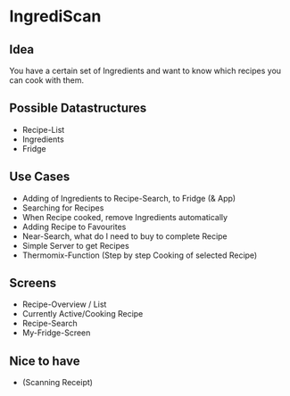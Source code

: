 # IngrediScan

## Idea
You have a certain set of Ingredients and want to know which recipes you can cook with them.

## Possible Datastructures
- Recipe-List
- Ingredients
- Fridge

## Use Cases
- Adding of Ingredients to Recipe-Search, to Fridge (& App)
- Searching for Recipes
- When Recipe cooked, remove Ingredients automatically
- Adding Recipe to Favourites
- Near-Search, what do I need to buy to complete Recipe
- Simple Server to get Recipes
- Thermomix-Function (Step by step Cooking of selected Recipe)

## Screens
- Recipe-Overview / List
- Currently Active/Cooking Recipe
- Recipe-Search
- My-Fridge-Screen

## Nice to have
- (Scanning Receipt)

